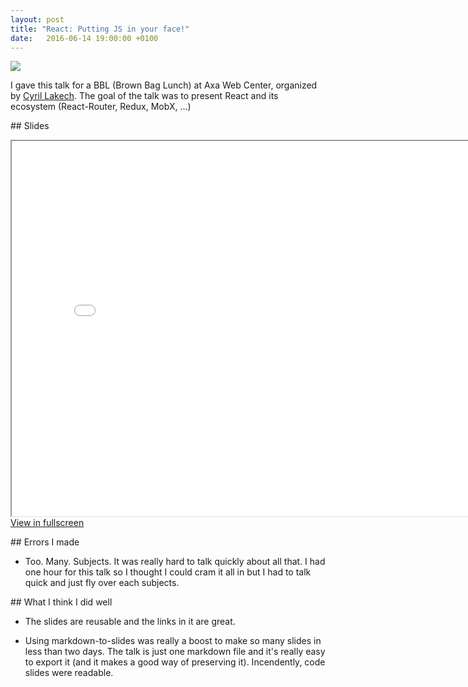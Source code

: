 ```yaml
---
layout: post
title: "React: Putting JS in your face!"
date:   2016-06-14 19:00:00 +0100
---
```


![](https://recrutement.axa.fr/assets/qs/4q/c7/dv/qs4qc7dvqz.jpeg)

I gave this talk for a BBL (Brown Bag Lunch) at Axa Web Center, organized by [Cyril Lakech](https://twitter.com/cyril_lakech). The goal of the talk was to present React and its ecosystem (React-Router, Redux, MobX, ...)

## Slides

<iframe src="/talks/react-putting-js-in-your-face/" width=800 height=600></iframe>
<a href="/talks/react-putting-js-in-your-face/" target="_blank">View in fullscreen</a>

## Errors I made

- Too. Many. Subjects. It was really hard to talk quickly about all that. I had one hour for this talk so I thought I could cram it all in but I had to talk quick and just fly over each subjects.

## What I think I did well

- The slides are reusable and the links in it are great.

- Using markdown-to-slides was really a boost to make so many slides in less than two days. The talk is just one markdown file and it's really easy to export it (and it makes a good way of preserving it). Incendently, code slides were readable.